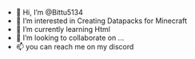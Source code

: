- 👋 Hi, I’m @Bittu5134
- 👀 I’m interested in Creating Datapacks for Minecraft
- 🌱 I’m currently learning Html
- 💞️ I’m looking to collaborate on ...
- 📫 you can reach me on my discord

<!---
Bittu5134/Bittu5134 is a ✨ special ✨ repository because its `README.md` (this file) appears on your GitHub profile.
You can click the Preview link to take a look at your changes.
--->
